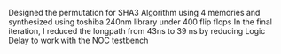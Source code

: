 Designed the permutation for SHA3 Algorithm using 4 memories and synthesized using toshiba 240nm library under 400 flip flops
In the final iteration, I reduced the longpath from 43ns to 39 ns by reducing Logic Delay to work with the NOC testbench
